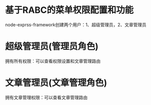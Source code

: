 # 基于RABC的菜单权限配置和功能

node-exprss-framework创建两个用户：1、超级管理员，2、文章管理员

# 超级管理员(管理员角色)
拥有所有权限：可以查看权限设置和文章管理路由

# 文章管理员(文章管理角色)
拥有文章管理权限：可以查看文章管理路由